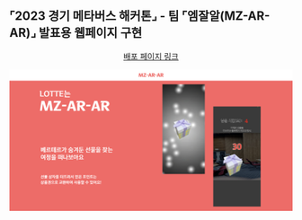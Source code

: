 ## ⌜2023 경기 메타버스 해커톤⌟ - 팀 ⌜엠잘알(MZ-AR-AR)⌟ 발표용 웹페이지 구현

<div align="center">

<a href="http://mzarar.kro.kr/">배포 페이지 링크</a>

<img width="700px" src="public/images/readme.png"/>

</div>
